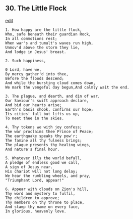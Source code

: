 
## 30.  The Little Flock
[edit](https://docs.google.com/document/d/1emBKCczZa5NYwbKq2kkdMebFmH_dZxL4/edit?mode=html)



    1. How happy are the little flock,
    Who, safe beneath their guardian Rock,
    In all commotions rest;
    When war's and tumult's waves run high,
    Unmov'd above the storm they lie,
    And lodge in Jesus' breast.

    2. Such happiness, 

    0 Lord, have we,
    By mercy gather'd into thee,
    Before the floods descend;
    And while the bursting cloud comes down,
    We mark the vengeful day begun,And calmly wait the end.

    3. The plague, and dearth, and din of war,
    Our Saviour's swift approach declare,
    And bid our hearts arise;
    Earth's basis shook, confirms our hope;
    Its cities' fall but lifts us up,
    To meet thee in the skies.

    4. Thy tokens we with joy confess;
    The war proclaims thee Prince of Peace;
    The earthquake speaks thy pow'r;
    The famine all thy fulness brings;
    The plague presents thy healing wings,
    And nature's final hour.

    5. Whatever ills the world befall,
    A pledge of endless good we call,
    A sign of Jesus near.
    His chariot will not long delay;
    We hear the rumbling wheels, and pray,
    "Triumphant Lord, appear!"

    6. Appear with clouds on Zion's hill,
    Thy word and mystery to fulfil,
    Thy children to approve;
    Thy members on thy throne to place,
    And stamp thy name on every face,
    In glorious, heavenly love.
